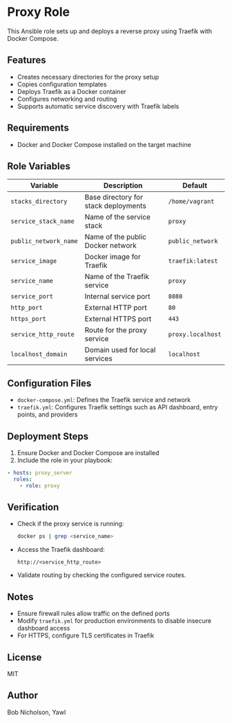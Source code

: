 # Proxy Role

This Ansible role sets up and deploys a reverse proxy using Traefik with Docker Compose.

## Features
- Creates necessary directories for the proxy setup
- Copies configuration templates
- Deploys Traefik as a Docker container
- Configures networking and routing
- Supports automatic service discovery with Traefik labels

## Requirements
- Docker and Docker Compose installed on the target machine

## Role Variables

| Variable              | Description                          | Default           |
|-----------------------|--------------------------------------|-------------------|
| `stacks_directory`    | Base directory for stack deployments | `/home/vagrant`   |
| `service_stack_name`  | Name of the service stack            | `proxy`           |
| `public_network_name` | Name of the public Docker network    | `public_network`  |
| `service_image`       | Docker image for Traefik             | `traefik:latest`  |
| `service_name`        | Name of the Traefik service          | `proxy`           |
| `service_port`        | Internal service port                | `8080`            |
| `http_port`           | External HTTP port                   | `80`              |
| `https_port`          | External HTTPS port                  | `443`             |
| `service_http_route`  | Route for the proxy service          | `proxy.localhost` |
| `localhost_domain`    | Domain used for local services       | `localhost`       |

## Configuration Files
- `docker-compose.yml`: Defines the Traefik service and network
- `traefik.yml`: Configures Traefik settings such as API dashboard, entry points, and providers

## Deployment Steps
1. Ensure Docker and Docker Compose are installed
2. Include the role in your playbook:

```yaml
- hosts: proxy_server
  roles:
    - role: proxy
```

## Verification
- Check if the proxy service is running:
  ```sh
  docker ps | grep <service_name>
  ```
- Access the Traefik dashboard:
  ```
  http://<service_http_route>
  ```
- Validate routing by checking the configured service routes.

## Notes
- Ensure firewall rules allow traffic on the defined ports
- Modify `traefik.yml` for production environments to disable insecure dashboard access
- For HTTPS, configure TLS certificates in Traefik

## License
MIT

## Author
Bob Nicholson, Yawl

